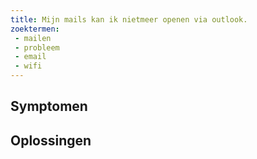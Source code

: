 ```yaml
---
title: Mijn mails kan ik nietmeer openen via outlook.
zoektermen:
 - mailen
 - probleem
 - email
 - wifi
---
```


## Symptomen



## Oplossingen